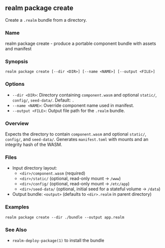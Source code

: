 ## realm package create

Create a `.realm` bundle from a directory.

### Name

realm package create - produce a portable component bundle with assets and manifest

### Synopsis

```
realm package create [--dir <DIR>] [--name <NAME>] [--output <FILE>]
```

### Options

- `--dir <DIR>`: Directory containing `component.wasm` and optional `static/`, `config/`, `seed-data/`. Default: `.`
- `--name <NAME>`: Override component name used in manifest.
- `--output <FILE>`: Output file path for the `.realm` bundle.

### Overview

Expects the directory to contain `component.wasm` and optional `static/`, `config/`, and `seed-data/`. Generates `manifest.toml` with mounts and an integrity hash of the WASM.

### Files

- Input directory layout:
  - `<dir>/component.wasm` (required)
  - `<dir>/static/` (optional, read-only mount → `/www`)
  - `<dir>/config/` (optional, read-only mount → `/etc/app`)
  - `<dir>/seed-data/` (optional, initial seed for a stateful volume → `/data`)
- Output bundle: `<output>` (defaults to `<dir>.realm` in parent directory)

### Examples

```
realm package create --dir ./bundle --output app.realm
```

### See Also

- `realm-deploy-package(1)` to install the bundle


